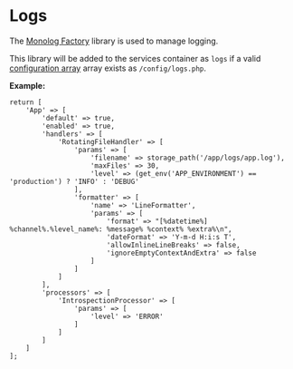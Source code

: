 # Logs

The [Monolog Factory](https://github.com/bayfrontmedia/monolog-factory) library is used to manage logging.

This library will be added to the services container as `logs` if a valid [configuration array](https://github.com/bayfrontmedia/monolog-factory#configuration-array) array exists as `/config/logs.php`.

**Example:**
```
return [
    'App' => [
        'default' => true,
        'enabled' => true,
        'handlers' => [
            'RotatingFileHandler' => [
                'params' => [
                    'filename' => storage_path('/app/logs/app.log'),
                    'maxFiles' => 30,
                    'level' => (get_env('APP_ENVIRONMENT') == 'production') ? 'INFO' : 'DEBUG'
                ],
                'formatter' => [
                    'name' => 'LineFormatter',
                    'params' => [
                        'format' => "[%datetime%] %channel%.%level_name%: %message% %context% %extra%\n",
                        'dateFormat' => 'Y-m-d H:i:s T',
                        'allowInlineLineBreaks' => false,
                        'ignoreEmptyContextAndExtra' => false
                    ]
                ]
            ]
        ],
        'processors' => [
            'IntrospectionProcessor' => [
                'params' => [
                    'level' => 'ERROR'
                ]
            ]
        ]
    ]
];
``` 